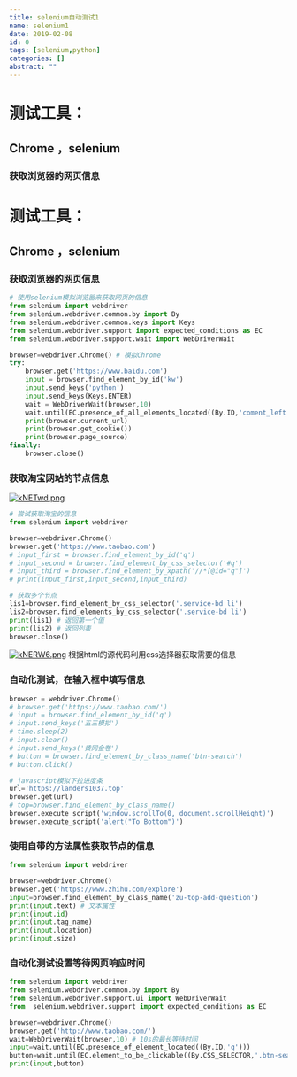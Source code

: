 ```yaml
---
title: selenium自动测试1
name: selenium1
date: 2019-02-08
id: 0
tags: [selenium,python]
categories: []
abstract: ""
---
```



# 测试工具：

## Chrome ，selenium

### 获取浏览器的网页信息
<!--more-->


# 测试工具：

## Chrome ，selenium

### 获取浏览器的网页信息<!--more-->

```python
# 使用selenium模拟浏览器来获取网页的信息
from selenium import webdriver
from selenium.webdriver.common.by import By
from selenium.webdriver.common.keys import Keys
from selenium.webdriver.support import expected_conditions as EC
from selenium.webdriver.support.wait import WebDriverWait

browser=webdriver.Chrome() # 模拟Chrome
try:
    browser.get('https://www.baidu.com')
    input = browser.find_element_by_id('kw')
    input.send_keys('python')
    input.send_keys(Keys.ENTER)
    wait = WebDriverWait(browser,10)
    wait.until(EC.presence_of_all_elements_located((By.ID,'coment_left')))
    print(browser.current_url)
    print(browser.get_cookie())
    print(browser.page_source)
finally:
    browser.close()
```

### 获取淘宝网站的节点信息

[![kNETwd.png](https://s2.ax1x.com/2019/02/08/kNETwd.png)](https://imgchr.com/i/kNETwd)

```python
# 尝试获取淘宝的信息
from selenium import webdriver

browser=webdriver.Chrome()
browser.get('https://www.taobao.com')
# input_first = browser.find_element_by_id('q')
# input_second = browser.find_element_by_css_selector('#q')
# input_third = browser.find_element_by_xpath('//*[@id="q"]')
# print(input_first,input_second,input_third)

# 获取多个节点
lis1=browser.find_element_by_css_selector('.service-bd li')
lis2=browser.find_elements_by_css_selector('.service-bd li')
print(lis1) # 返回第一个值
print(lis2) # 返回列表
browser.close()

```

[![kNERW6.png](https://s2.ax1x.com/2019/02/08/kNERW6.png)](https://imgchr.com/i/kNERW6)
根据html的源代码利用css选择器获取需要的信息

### 自动化测试，在输入框中填写信息

```python
browser = webdriver.Chrome()
# browser.get('https://www.taobao.com/')
# input = browser.find_element_by_id('q')
# input.send_keys('五三模拟')
# time.sleep(2)
# input.clear()
# input.send_keys('黄冈金卷')
# button = browser.find_element_by_class_name('btn-search')
# button.click()

# javascript模拟下拉进度条
url='https://landers1037.top'
browser.get(url)
# top=browser.find_element_by_class_name()
browser.execute_script('window.scrollTo(0, document.scrollHeight)')
browser.execute_script('alert("To Bottom")')
```

### 使用自带的方法属性获取节点的信息

```python
from selenium import webdriver

browser=webdriver.Chrome()
browser.get('https://www.zhihu.com/explore')
input=browser.find_element_by_class_name('zu-top-add-question')
print(input.text) # 文本属性
print(input.id)
print(input.tag_name)
print(input.location)
print(input.size)
```

### 自动化测试设置等待网页响应时间

```python
from selenium import webdriver
from selenium.webdriver.common.by import By
from selenium.webdriver.support.ui import WebDriverWait
from  selenium.webdriver.support import expected_conditions as EC

browser=webdriver.Chrome()
browser.get('http://www.taobao.com/')
wait=WebDriverWait(browser,10) # 10s的最长等待时间
input=wait.until(EC.presence_of_element_located((By.ID,'q')))
button=wait.until(EC.element_to_be_clickable((By.CSS_SELECTOR,'.btn-search')))
print(input,button)
```

